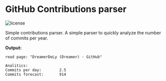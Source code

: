 # GitHub Contributions parser
![license](https://img.shields.io/github/license/DreamerDeLy/GitHubContributionsParser)

Simple contributions parser. A simple parser to quickly analyze the number of commits per year.

**Output:**
```
read page: "DreamerDeLy (Dreamer) · GitHub"

Analitics:
Commits per day:        2.5
Commits forecast:       914
```
